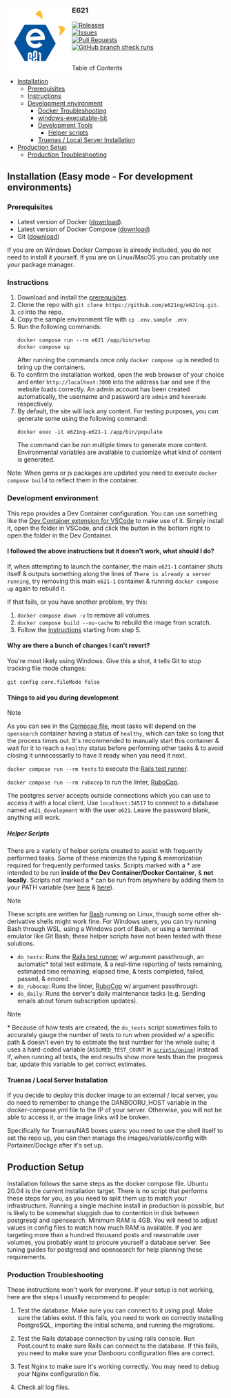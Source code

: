 <div align="center">
  <img src="public/images/github-logo.svg" width="150" height="150" align="left">
  <div align="left">
    <h3>E621</h3>
    <a href="https://github.com/e621ng/e621ng/releases">
      <img src="https://img.shields.io/github/v/release/e621ng/e621ng?label=version&style=flat-square" alt="Releases" />
    </a><br />
    <a href="https://github.com/e621ng/e621ng/issues">
      <img src="https://img.shields.io/github/issues/e621ng/e621ng?label=open issues&style=flat-square" alt="Issues" />
    </a><br />
    <a href="https://github.com/e621ng/e621ng/pulls">
      <img src="https://img.shields.io/github/issues-pr/e621ng/e621ng?style=flat-square" alt="Pull Requests" />
    </a><br />
    <a href="https://github.com/e621ng/e621ng/commits/master/">
      <img src="https://img.shields.io/github/check-runs/e621ng/e621ng/master?style=flat-square" alt="GitHub branch check runs" />
    </a><br />
  </div>
</div>
<br />

Table of Contents
* [Installation](#installation-easy-mode---for-development-environments)
   * [Prerequisites](#prerequisites)
   * [Instructions](#instructions)
   * [Development environment](#development-environment)
      * [Docker Troubleshooting](#docker-troubleshooting)
      * [windows-executable-bit](#windows-executable-bit)
      * [Development Tools](#development-tools)
         * [Helper scripts](#helper-scripts)
      * [Truenas / Local Server Installation](#truenas--local-server-installation)
* [Production Setup](#production-setup)
   * [Production Troubleshooting](#production-troubleshooting)

## Installation (Easy mode - For development environments)

### Prerequisites

 * Latest version of Docker ([download](https://docs.docker.com/get-docker)).
 * Latest version of Docker Compose ([download](https://docs.docker.com/compose/install))
 * Git ([download](https://git-scm.com/downloads))
 
 If you are on Windows Docker Compose is already included, you do not need to install it yourself.
 If you are on Linux/MacOS you can probably use your package manager.

### Instructions

1. Download and install the [prerequisites](#prerequisites).
1. Clone the repo with `git clone https://github.com/e621ng/e621ng.git`.
1. `cd` into the repo.
1. Copy the sample environment file with `cp .env.sample .env`.
1. Run the following commands:
    ```
    docker compose run --rm e621 /app/bin/setup
    docker compose up
    ```
    After running the commands once only `docker compose up` is needed to bring up the containers.
1. To confirm the installation worked, open the web browser of your choice and enter `http://localhost:3000` into the address bar and see if the website loads correctly. An admin account has been created automatically, the username and password are `admin` and `hexerade` respectively.
1. By default, the site will lack any content. For testing purposes, you can generate some using the following command:
    ```
    docker exec -it e621ng-e621-1 /app/bin/populate
    ```
    The command can be run multiple times to generate more content.  
    Environmental variables are available to customize what kind of content is generated.

Note: When gems or js packages are updated you need to execute `docker compose build` to reflect them in the container.

### Development environment

This repo provides a Dev Container configuration. You can use something like the [Dev Container extension for VSCode](https://marketplace.visualstudio.com/items?itemName=ms-vscode-remote.remote-containers) to make use of it. Simply install it, open the folder in VSCode, and click the button in the bottom right to open the folder in the Dev Container.

#### <a id="docker-troubleshooting"></a>I followed the above instructions but it doesn't work, what should I do?

If, when attempting to launch the container, the main `e621-1` container shuts itself & outputs something along the lines of `There is already a server running`, try removing this main `e621-1` container & running `docker compose up` again to rebuild it.

If that fails, or you have another problem, try this:

1. `docker compose down -v` to remove all volumes.
1. `docker compose build --no-cache` to rebuild the image from scratch.
1. Follow the [instructions](#instructions) starting from step 5.

#### <a id="windows-executable-bit"></a>Why are there a bunch of changes I can't revert?

You're most likely using Windows. Give this a shot, it tells Git to stop tracking file mode changes:

`git config core.fileMode false`

#### <a id="development-tools"></a>Things to aid you during development
> [!NOTE]
> As you can see in the [Compose file](docker-compose.yml), most tasks will depend on the `opensearch` container having a status of `healthy`, which can take so long that the process times out. It's recommended to manually start this container & wait for it to reach a `healthy` status before performing other tasks & to avoid closing it unnecessarily to have it ready when you need it next.

`docker compose run --rm tests` to execute the [Rails test runner](https://guides.rubyonrails.org/testing.html#the-rails-test-runner).

`docker compose run --rm rubocop` to run the linter, [RuboCop](https://docs.rubocop.org/rubocop/usage/basic_usage.html#command-line-flags).

The postgres server accepts outside connections which you can use to access it with a local client. Use `localhost:34517` to connect to a database named `e621_development` with the user `e621`. Leave the password blank, anything will work.

##### Helper Scripts
There are a variety of helper scripts created to assist with frequently performed tasks. Some of these minimize the typing & memorization required for frequently performed tasks.
Scripts marked with a \* are intended to be run **inside of the Dev Container/Docker Container**, & **not locally**. Scripts not marked a \* can be run from anywhere by adding them to your PATH variable (see [here](https://askubuntu.com/questions/97897/add-bash-script-folder-to-path) & [here](https://unix.stackexchange.com/questions/26047/how-to-correctly-add-a-path-to-path)).
> [!NOTE]
> These scripts are written for [Bash](https://www.gnu.org/software/bash/) running on Linux, though some other sh-derivative shells might work fine. For Windows users, you can try running Bash through WSL, using a Windows port of Bash, or using a terminal emulator like Git Bash; these helper scripts have not been tested with these solutions.
* `do_tests`: Runs the [Rails test runner](https://guides.rubyonrails.org/testing.html#the-rails-test-runner) w/ argument passthrough, an automatic\* total test estimate, & a real-time reporting of tests remaining, estimated time remaining, elapsed time, & tests completed, failed, passed, & errored.
* `do_rubocop`: Runs the linter, [RuboCop](https://docs.rubocop.org/rubocop/usage/basic_usage.html#command-line-flags) w/ argument passthrough.
* `do_daily`: Runs the server's daily maintenance tasks (e.g. Sending emails about forum subscription updates).
> [!NOTE]
> \* Because of how tests are created, the `do_tests` script sometimes fails to accurately gauge the number of tests to run when provided w/ a specific path & doesn't even try to estimate the test number for the whole suite; it uses a hard-coded variable (`ASSUMED_TEST_COUNT` in [`scripts/opipe`](scripts/opipe)) instead. If, when running all tests, the end results show more tests than the progress bar, update this variable to get correct estimates.

#### Truenas / Local Server Installation

If you decide to deploy this docker image to an external / local server, you do need to remember to change the DANBOORU_HOST variable in the docker-compose.yml file to the IP of your server. Otherwise, you will not be able to access it, or the image links will be broken. 

Specifically for Truenas/NAS boxes users: you need to use the shell itself to set the repo up, you can then manage the images/variable/config with Portainer/Dockge after it's set up.

## Production Setup

Installation follows the same steps as the docker compose file. Ubuntu 20.04 is the current installation target.
There is no script that performs these steps for you, as you need to split them up to match your infrastructure.
Running a single machine install in production is possible, but is likely to be somewhat sluggish due to contention in disk between postgresql and opensearch.
Minimum RAM is 4GB. You will need to adjust values in config files to match how much RAM is available.
If you are targeting more than a hundred thousand posts and reasonable user volumes, you probably want to procure yourself a database server. See tuning guides for postgresql and opensearch for help planning these requirements.

### Production Troubleshooting

These instructions won't work for everyone. If your setup is not
working, here are the steps I usually recommend to people:

1) Test the database. Make sure you can connect to it using psql. Make
sure the tables exist. If this fails, you need to work on correctly
installing PostgreSQL, importing the initial schema, and running the
migrations.

2) Test the Rails database connection by using rails console. Run
Post.count to make sure Rails can connect to the database. If this
fails, you need to make sure your Danbooru configuration files are
correct.

3) Test Nginx to make sure it's working correctly.  You may need to
debug your Nginx configuration file.

4) Check all log files.
